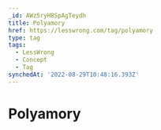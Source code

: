 ```yaml
---
_id: AWz5ryH8SpAgTeydh
title: Polyamory
href: https://lesswrong.com/tag/polyamory
type: tag
tags:
  - LessWrong
  - Concept
  - Tag
synchedAt: '2022-08-29T10:48:16.393Z'
---
```

# Polyamory

